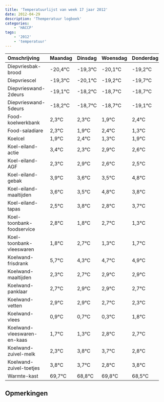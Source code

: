 ```yaml
---
title: 'Temperatuurlijst van week 17 jaar 2012'
date: 2012-04-29
description: 'Themperatuur logboek'
categories:
    - 'HACCP'
tags:
    - '2012'
    - 'temperatuur'
---
```

|Omschrijving|Maandag|Dinsdag|Woensdag|Donderdag|Vrijdag|Zaterdag|Zondag|
|:---|:---|:---|:---|:---|:---|:---|:---|
|Diepvriesbak-brood|-20,4°C|-19,3°C|-20,1°C|-19,2°C|-19,7°C|-19,7°C|-20,1°C|
|Diepvriescel|-19,3°C|-20,1°C|-19,2°C|-19,7°C|-19,7°C|-20,1°C|-19,6°C|
|Diepvrieswand-2deurs|-19,1°C|-18,2°C|-18,7°C|-18,7°C|-19,1°C|-18,6°C|-19,7°C|
|Diepvrieswand-5deurs|-18,2°C|-18,7°C|-18,7°C|-19,1°C|-18,6°C|-19,7°C|-19,1°C|
|Food-koelwerkbank|2,3°C|2,3°C|1,9°C|2,4°C|1,3°C|1,9°C|1,6°C|
|Food-saladiare|2,3°C|1,9°C|2,4°C|1,3°C|1,9°C|1,6°C|1,5°C|
|Koelcel|1,9°C|2,4°C|1,3°C|1,9°C|1,6°C|1,5°C|2,8°C|
|Koel-eiland-actie|3,4°C|2,3°C|2,9°C|2,6°C|2,5°C|3,8°C|2,8°C|
|Koel-eiland-AGF|2,3°C|2,9°C|2,6°C|2,5°C|3,8°C|2,8°C|3,7°C|
|Koel-eiland-gebak|3,9°C|3,6°C|3,5°C|4,8°C|3,8°C|4,7°C|3,3°C|
|Koel-eiland-maaltijden|3,6°C|3,5°C|4,8°C|3,8°C|4,7°C|3,3°C|3,7°C|
|Koel-eiland-tapas|2,5°C|3,8°C|2,8°C|3,7°C|2,3°C|2,7°C|2,9°C|
|Koel-toonbank-foodservice|2,8°C|1,8°C|2,7°C|1,3°C|1,7°C|1,9°C|1,9°C|
|Koel-toonbank-vleeswaren|1,8°C|2,7°C|1,3°C|1,7°C|1,9°C|1,9°C|1,7°C|
|Koelwand-frisdrank|5,7°C|4,3°C|4,7°C|4,9°C|4,9°C|4,7°C|4,3°C|
|Koelwand-maaltijden|2,3°C|2,7°C|2,9°C|2,9°C|2,7°C|2,3°C|3,8°C|
|Koelwand-panklaar|2,7°C|2,9°C|2,9°C|2,7°C|2,3°C|3,8°C|3,7°C|
|Koelwand-vetten|2,9°C|2,9°C|2,7°C|2,3°C|3,8°C|3,7°C|2,8°C|
|Koelwand-vlees|0,9°C|0,7°C|0,3°C|1,8°C|1,7°C|0,8°C|1,8°C|
|Koelwand-vleeswaren-en-kaas|1,7°C|1,3°C|2,8°C|2,7°C|1,8°C|2,8°C|1,5°C|
|Koelwand-zuivel-melk|2,3°C|3,8°C|3,7°C|2,8°C|3,8°C|2,5°C|3,1°C|
|Koelwand-zuivel-toetjes|3,8°C|3,7°C|2,8°C|3,8°C|2,5°C|3,1°C|2,6°C|
|Warmte-kast|69,7°C|68,8°C|69,8°C|68,5°C|69,1°C|68,6°C|68,9°C|

## Opmerkingen


